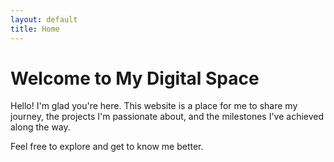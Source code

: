 ```yaml
---
layout: default
title: Home
---
```


# Welcome to My Digital Space

Hello! I'm glad you're here. This website is a place for me to share my journey, the projects I'm passionate about, and the milestones I've achieved along the way.

Feel free to explore and get to know me better.